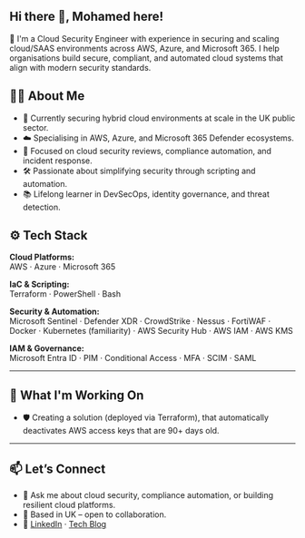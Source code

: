 ## Hi there 👋, Mohamed here!
🚀 I'm a Cloud Security Engineer with experience in securing and scaling cloud/SAAS environments across AWS, Azure, and Microsoft 365. I help organisations build secure, compliant, and automated cloud systems that align with modern security standards.

## 👨‍💻 About Me
- 💼 Currently securing hybrid cloud environments at scale in the UK public sector. 
- ☁️ Specialising in AWS, Azure, and Microsoft 365 Defender ecosystems.
- 🔐 Focused on cloud security reviews, compliance automation, and incident response. 
- 🛠️ Passionate about simplifying security through scripting and automation.
- 📚 Lifelong learner in DevSecOps, identity governance, and threat detection.

## ⚙️ Tech Stack
**Cloud Platforms:**  
AWS · Azure · Microsoft 365

**IaC & Scripting:**  
Terraform · PowerShell · Bash 

**Security & Automation:**  
Microsoft Sentinel · Defender XDR · CrowdStrike · Nessus · FortiWAF · Docker · Kubernetes (familiarity) · AWS Security Hub · AWS IAM · AWS KMS

**IAM & Governance:**  
Microsoft Entra ID · PIM · Conditional Access · MFA · SCIM · SAML

---
## 📌 What I'm Working On
- 🛡️ Creating a solution (deployed via Terraform), that automatically deactivates AWS access keys that are 90+ days old.

---
## 📫 Let’s Connect
- 💬 Ask me about cloud security, compliance automation, or building resilient cloud platforms.
- 📍 Based in UK – open to collaboration.
- 🔗 [LinkedIn](https://www.linkedin.com/in/mohamed-elmi-731b811b8) · [Tech Blog](https://medium.com/@cloudsecmo)
